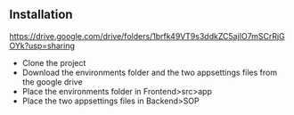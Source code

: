 ## Installation

https://drive.google.com/drive/folders/1brfk49VT9s3ddkZC5ajIO7mSCrRjGOYk?usp=sharing

- Clone the project
- Download the environments folder and the two appsettings files from the google drive
- Place the environments folder in Frontend>src>app
- Place the two appsettings files in Backend>SOP